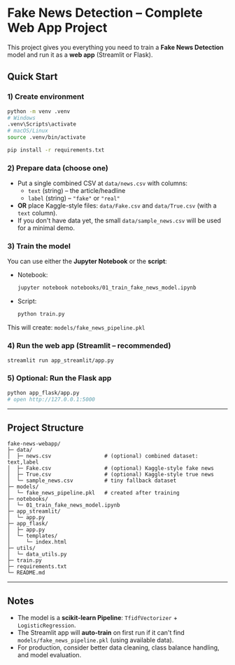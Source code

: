 # Fake News Detection – Complete Web App Project

This project gives you everything you need to train a **Fake News Detection** model and run it as a **web app** (Streamlit or Flask).

## Quick Start

### 1) Create environment
```bash
python -m venv .venv
# Windows
.venv\Scripts\activate
# macOS/Linux
source .venv/bin/activate

pip install -r requirements.txt
```

### 2) Prepare data (choose one)
- Put a single combined CSV at `data/news.csv` with columns:
  - `text` (string) – the article/headline
  - `label` (string) – `"fake"` or `"real"`
- **OR** place Kaggle-style files: `data/Fake.csv` and `data/True.csv` (with a `text` column).
- If you don't have data yet, the small `data/sample_news.csv` will be used for a minimal demo.

### 3) Train the model
You can use either the **Jupyter Notebook** or the **script**:

- Notebook:
  ```bash
  jupyter notebook notebooks/01_train_fake_news_model.ipynb
  ```

- Script:
  ```bash
  python train.py
  ```

This will create: `models/fake_news_pipeline.pkl`

### 4) Run the web app (Streamlit – recommended)
```bash
streamlit run app_streamlit/app.py
```

### 5) Optional: Run the Flask app
```bash
python app_flask/app.py
# open http://127.0.0.1:5000
```

---

## Project Structure

```
fake-news-webapp/
├─ data/
│  ├─ news.csv                 # (optional) combined dataset: text,label
│  ├─ Fake.csv                 # (optional) Kaggle-style fake news
│  ├─ True.csv                 # (optional) Kaggle-style true news
│  └─ sample_news.csv          # tiny fallback dataset
├─ models/
│  └─ fake_news_pipeline.pkl   # created after training
├─ notebooks/
│  └─ 01_train_fake_news_model.ipynb
├─ app_streamlit/
│  └─ app.py
├─ app_flask/
│  ├─ app.py
│  └─ templates/
│     └─ index.html
├─ utils/
│  └─ data_utils.py
├─ train.py
├─ requirements.txt
└─ README.md
```

---

## Notes

- The model is a **scikit-learn Pipeline**: `TfidfVectorizer` + `LogisticRegression`.
- The Streamlit app will **auto-train** on first run if it can't find `models/fake_news_pipeline.pkl` (using available data).
- For production, consider better data cleaning, class balance handling, and model evaluation.
